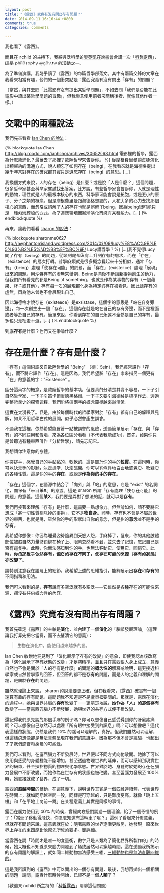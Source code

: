 ```yaml
---
layout: post
title: "《露西》究竟有沒有問出存有問題？"
date: 2014-09-11 16:16:44 +0800
comments: true
categories: comments

---
```


我也看了《露西》。

而且在 nchild 的主持下，我將與泛科學的[廖英凱](http://pansci.tw/archives/author/ykliao)在說書會合講一次「[科哲露西](http://www.accupass.com/go/lucy)」，這是 phi10sophy @g0v.tw 的活動之一。

為了準備演講，我幾乎讀了《露西》的每篇哲學部落文。其中有兩篇交鋒的文章在我看來相當有趣，他們的一個衝突點是：露西究竟有沒有問出「存有」的問題？

（當然，與其去問「此電影有沒有提出某哲學問題」，不如去問「我們是否能在此電影中讀出某哲學問題的旨趣」，但我樂意使用前者來簡稱後者，就像其他作者一樣。）

<!--more-->

# 交戰中的兩種說法

我們先來看看 [Ian Chen 的說法](http://blog.roodo.com/ianhoho/archives/30652063.html)：

{% blockquote Ian Chen http://blog.roodo.com/ianhoho/archives/30652063.html 電影裡的哲學，露西為什麼能進化？最後去了那裡？歐陸哲學來告訴你。 %}
從摩根費里曼談海豚演化出類聲納的溝通方式，說人類忘了如何存在（being），在我看來就是海德格提出幾千年來對存在的研究都其實只是遺忘存在（being）的意思。[...]

我換個方式來說，人的存在（being）是什麼？或是說「人是什麼？」這個問題，很多哲學家甚至科學家嘗試找出答案，比方說，有些哲學家會告訴你，人就是理性的動物，理性就是人的最根本核心的東西，科學家可能會說是細胞，或是更小的原子、分子之類的概念。但是摩根費里曼跟海德格想說的，人花太多的心力去找那個核心的東西，而忽略或誤解了人的存在也就是誤解了being，因為being很可能只是一種如海豚般的方式，為了適應環境而漸漸演化而擁有某種能力。[...]
{% endblockquote %}

再來，讓我們看看 [sharon 的說法](http://myphantomisland.wordpress.com/2014/09/09/lucy%E8%AC%9B%E5%93%B2%E5%AD%B8%EF%BC%9F/)：

{% blockquote sharonme0627 http://myphantomisland.wordpress.com/2014/09/09/lucy%E8%AC%9B%E5%93%B2%E5%AD%B8%EF%BC%9F/ Lucy講哲學？%}
[...]我不覺得Lucy問了存有（being）的問題，從頭到尾都沒有上升到存有的層次，而在「存在」（existence）的層次打轉。哲學麻煩就是很多概念看起來十分相似，通常「存有」（being）處理「使存在可能」的問題，而「存在」（existence）處理「展現」出來的問題。用沙特存有的虛無來舉例，Being是背後不斷讓新事物創生的動力，但我們所有看見的都是Being of something，也就是作為某事物的存有（一個蘋果、杯子或其他），存有每一次的展現都化身為特定的存在被看見，因此講存有的虛無，因為他未曾也不會展現出自己。

因此海德格才說存在（existence）是exsistase，這個字的意思是「站在自身旁邊」，每一次創生出一個「存在」，這個存在就是站在自己的存有旁邊，而不是裡面或者等於自己的存有。簡單來說，你看到存在的自己永遠不全然是自己的存有，最多也只是相差不遠。[...]
{% endblockquote %}

到底**存有**是什麼？他們又在爭論什麼？

# 存在是什麼？存有是什麼？

「存有」這個術語來自歐陸哲學的 "Being" （德：Sein），我們經常譯作「存有」，而不將它譯作「存在」。這是因為，我們希望將「存在」拿來指另一個更有「在」的意義的字："Existence" 。

區分這兩字的概念，是歐陸哲學的基本功，但要真的分清楚其實不容易。一下子引自然哲學家、一下子引笛卡爾康德黑格爾、一下子又要引海德格是標準作法，透過完整哲學史的探索進程，我們能將這兩字的概念釐得越來越清晰。

這實在太漫長了。但是，由於每個時代的哲學家對於「存有」都有自己的解釋與見解，如果不用哲學史式的展開，似乎必然會產生誤會。

不過我在這裡，依然希望能冒著一點被誤會的風險，透過簡單展示「存在」與「存有」的不同語用和情境，來為各位區分看看（不代表我能成功）。首先，如果你只是曾聽過有種東西叫作「分析哲學」，請先忘記它。

我想請你注意你的身體。

你搓搓手，感覺自己的手黏黏的，軟軟的，這是關於你的手的**性質**。在這同時，你可以決定手的形狀，決定握拳、決定張開，你可以有條件地自由地感覺它、改變它的各種性質。這是你的手的**存在**，或說是**作為你的手的存在**。

「存在」這個字，在語源中結合了「向外」與「站」的意思，它是 "exist" 的名詞化，而保有「來自**某X**」的意義。這是 sharon 所謂「存有處理『使存在可能』的問題」的意義。這個**某X**，我們要是弄對了想法的話，就可以是**存有**。

我們再接著來理解「存有」是什麼，這需要一點想像力。但無論如何，請不要將它想成「將一切性質剔除掉的事物」，它不是**物自身**。同時，存有也不會是不屬於世界的東西，也就是說，雖然你的手的形狀出自你的意念，但是你的**意念**並不是手的**存有**。

我希望你想像：你因為睡覺姿勢詭異到天怒人怨，手麻掉了，醒來，你的其他肢體部位被超自然力量懲罰綁在椅子上、眼睛忽然看不到，並失去了記憶，忘記自己是否有這隻手。此時，你無法感知到你的手，也無法移動它、使用它、回憶它。此時，**你的那隻手依然存有，但它的存在不同了，使存在可能的來源（存有的狀態）亦改變了**。

請特別注意我在語用上的細節。我希望上述的思維指引，能夠展示出**存在**和**存有**的不同指稱和用法。

我們可以看到的是，**存有**說有多空泛就有多空泛——它雖然是各種存在的可能性來源，卻沒有任何概念性的內容。

# 《露西》究竟有沒有問出存有問題？

我首先確定《露西》的主軸是**演化**，並內建了一個**演化**的「腦部發展理論」（這理論我打算先把它當真，而不去釐清它的意義）：

> 生物在演化中，能使用越來越多的腦。

Ian Chen 敏銳地洞見到了「演化展示了存有的改變」的意象，即使我認為該改寫為「演化展示了存有狀態的改變」才足夠精準，並且只在露西個人身上成立，意義自然也不會是關於「人的存有是什麼」的問題的**概念性的**解釋或說明，這更接近科學家或自然哲學家的回答，但回答的都不是**存有**的問題，而是人的定義和理解的問題，是關於**存在**的問題。

雖然就理論上來說， sharon 的說法要更正確，但在我看來，《露西》確實有一個還算有趣的存有問題。這問題我不知道是不是盧貝松要問的。那就是，露西在演化的過程中，她與世界共屬的**存有**改變了——更清楚地說，**她作為「人」的那個存有**改變了——當露西的腦力不斷發展，她與世界的共存方式便不斷改變。

還記得我們原先說的那個手麻的例子嗎？你可以想像自己感受得到你的肝臟疼痛嗎？可以想像自己忽然可以處理「所有眼中接受到的訊息」嗎？可以想像吧？這代表這樣的狀態，仍然是我們 10% 的腦可以理解的，真好。但我們雖然可以理解，但這樣的想像卻是無法具體呈現在我們的意識中，因為那不但不會是經驗、也超出了了我們感官和身體的可能性。

我們可以看到，在露西腦力不斷發展時，世界便以不同方式向他敞開。她除了可以使用與感受的身體機能不斷增加，甚至透過物理世界的延伸，而可以感知到現實世界的細節，甚至操控物質的物理與化學狀態。世界對於她、身體對於她的存在在腦力發展中不斷改變，而她作為在世存有的狀態也被改變。甚至當腦力發展至 100% 時，她直接就成了世界、成了一切。

露西的**超越時間**的舉動，在這意義下，說明世界其實是一個四維連續體，代表世界在時間上，就如同穿越空間一般，同樣是可穿越的，只是難度更高。就像「跳上五樓」和「在平地上向前一跳」在某種意義上其實是同樣的事情。

露西在腦力使用到 40% 的時候，曾經向教授們說過一個理論，給了一個奇怪的例子：「當車子移動得飛快，你怎麼知道有這輛車子呢？」這例子看起來什麼意義，但就存有問題來說，這意義就在於：隨著露西的世界逐漸更敞開，她發現，原來世界上存在的東西原比他原先所想的要多、要詳細。

當露西在說「時間才是唯一的度量衡，數字只是人類為了簡化世界所製作的」的時候，她大概也不知道原來腦力開發到了極致居然可以穿越時間。這在透過我所揭示的存有問題的解讀上，就如同二維動物無法感受三維，[三維動物也是無法直觀四維的](https://www.sciencenews.org/article/seeing-four-dimensions)。

這是我所讀到的《露西》中可以問出的一個存有問題，最後，我想再拋出一個相關的問題：請問，露西什麼時候開始，已經不是一個**人類**了？

（歡迎來 nchild 所主持的「[科哲露西](http://www.accupass.com/go/lucy)」聊聊這個問題）
